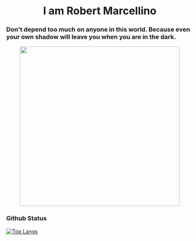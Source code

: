 <h1 align= "center"><b> I am Robert Marcellino </b></h1>

### Don't depend too much on anyone in this world. Because even your own shadow will leave you when you are in the dark. 
<p align="center">  <img src="https://media.giphy.com/media/2fPZgIpF0H7dtRZRMB/giphy.gif" width="430px">
  
### Github Status
[![Top Langs](https://github-readme-stats.vercel.app/api/top-langs/?username=anggit-marcellino&langs_count=8&layout=compact)](https://github.com/anggit-marcellino/github-readme-stats)

